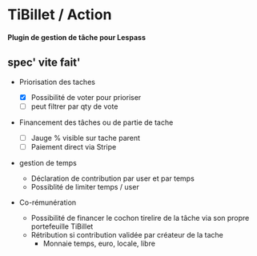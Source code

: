 # TiBillet / Action
#### Plugin de gestion de tâche pour Lespass

## spec' vite fait'

- Priorisation des taches 
  - [x] Possibilité de voter pour prioriser
  - [ ] peut filtrer par qty de vote

- Financement des tâches ou de partie de tache
  - [ ] Jauge % visible sur tache parent
  - [ ] Paiement direct via Stripe

- gestion de temps
  - Déclaration de contribution par user et par temps
  - Possiblité de limiter temps / user

- Co-rémunération
  - Possibilité de financer le cochon tirelire de la tâche via son propre portefeuille TiBillet
  - Rétribution si contribution validée par créateur de la tache
    - Monnaie temps, euro, locale, libre

